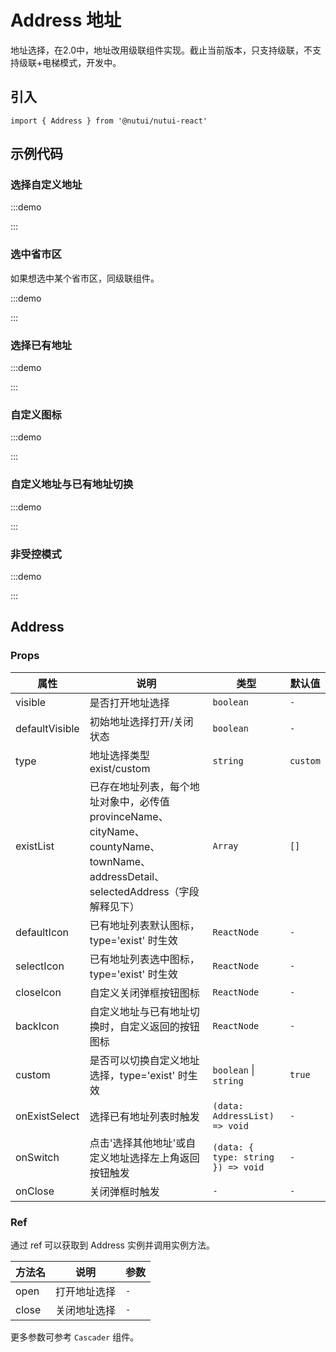 # Address 地址

地址选择，在2.0中，地址改用级联组件实现。截止当前版本，只支持级联，不支持级联+电梯模式，开发中。

## 引入

```tsx
import { Address } from '@nutui/nutui-react'
```

## 示例代码

### 选择自定义地址

:::demo

<CodeBlock src='h5/demo1.tsx'></CodeBlock>

:::

### 选中省市区

如果想选中某个省市区，同级联组件。

:::demo

<CodeBlock src='h5/demo2.tsx'></CodeBlock>

:::

### 选择已有地址

:::demo

<CodeBlock src='h5/demo3.tsx'></CodeBlock>

:::

### 自定义图标

:::demo

<CodeBlock src='h5/demo4.tsx'></CodeBlock>

:::

### 自定义地址与已有地址切换

:::demo

<CodeBlock src='h5/demo5.tsx'></CodeBlock>

:::

### 非受控模式

:::demo

<CodeBlock src='h5/demo6.tsx'></CodeBlock>

:::

## Address

### Props

| 属性 | 说明 | 类型 | 默认值 |
| --- | --- | --- | --- |
| visible | 是否打开地址选择 | `boolean` | `-` |
| defaultVisible | 初始地址选择打开/关闭状态 | `boolean` | `-` |
| type | 地址选择类型 exist/custom | `string` | `custom` |
| existList | 已存在地址列表，每个地址对象中，必传值provinceName、cityName、countyName、townName、addressDetail、selectedAddress（字段解释见下） | `Array` | `[]` |
| defaultIcon | 已有地址列表默认图标，type='exist' 时生效 | `ReactNode` | `-` |
| selectIcon | 已有地址列表选中图标，type='exist' 时生效 | `ReactNode` | `-` |
| closeIcon | 自定义关闭弹框按钮图标 | `ReactNode` | `-` |
| backIcon | 自定义地址与已有地址切换时，自定义返回的按钮图标 | `ReactNode` | `-` |
| custom | 是否可以切换自定义地址选择，type='exist' 时生效 | `boolean` \| `string` | `true` |
| onExistSelect | 选择已有地址列表时触发 | `(data: AddressList) => void` | `-` |
| onSwitch | 点击'选择其他地址'或自定义地址选择左上角返回按钮触发 | `(data: { type: string }) => void` | `-` |
| onClose | 关闭弹框时触发 | `-` | `-` |

### Ref

通过 ref 可以获取到 Address 实例并调用实例方法。

| 方法名 | 说明 | 参数 |
| --- | --- | --- |
| open | 打开地址选择 | `-` |
| close | 关闭地址选择 | `-` |

更多参数可参考 `Cascader` 组件。

